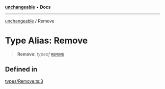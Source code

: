 [**unchangeable**](../README.md) • **Docs**

***

[unchangeable](../README.md) / Remove

# Type Alias: Remove

> **Remove**: *typeof* [`REMOVE`](../variables/REMOVE.md)

## Defined in

[types/Remove.ts:3](https://github.com/nevoland/unchangeable/blob/2346b066c6a3bcab5cd6c3ea00a37b523802ea73/lib/types/Remove.ts#L3)

